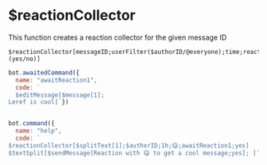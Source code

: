 # $reactionCollector

This function creates a reaction collector for the given message ID

```text
$reactionCollector[messageID;userFilter($authorID/@everyone);time;reaction1,reaction2,...;command1,command2,...;removeReactions (yes/no)]
```

```javascript
bot.awaitedCommand({
  name: "awaitReaction1",
  code: `
  $editMessage[$message[1];
Leref is cool]`})


bot.command({
  name: "help",
  code: `
$reactionCollector[$splitText[1];$authorID;1h;😋;awaitReaction1;yes]
$textSplit[$sendMessage[Reaction with 😋 to get a cool message;yes]; ]`})
```

